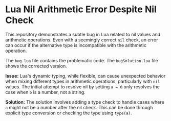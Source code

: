 # Lua Nil Arithmetic Error Despite Nil Check

This repository demonstrates a subtle bug in Lua related to nil values and arithmetic operations.  Even with a seemingly correct `nil` check, an error can occur if the alternative type is incompatible with the arithmetic operation.

The `bug.lua` file contains the problematic code. The `bugSolution.lua` file shows the corrected version.

**Issue:**
Lua's dynamic typing, while flexible, can cause unexpected behavior when mixing different types in arithmetic operations, particularly with `nil` values.  The initial attempt to resolve nil by setting `a = 0` only resolves the case when `b` is a number, not a string.

**Solution:**
The solution involves adding a type check to handle cases where `a` might not be a number after the nil check. This can be done through explicit type conversion or checking the type using `type(a)`.
